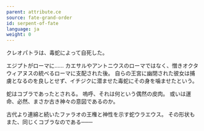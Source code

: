 ```yaml
---
parent: attribute.ce
source: fate-grand-order
id: serpent-of-fate
language: ja
weight: 0
---
```


クレオパトラは、毒蛇によって自死した。

エジプトがローマに……
カエサルやアントニウスのローマではなく、憎きオクタウィアヌスの統べるローマに支配された後。
自らの王宮に幽閉された彼女は捕虜となるのを良しとせず、イチジクに潜ませた毒蛇にその身を噛ませたという。

蛇はコブラであったとされる。
嗚呼、それは何という偶然の皮肉。
或いは運命、必然、まさか古き神々の意図であるのか。

古代より連綿と続いたファラオの王権と神性を示す蛇ウラエウス。
その形状もまた、同じくコブラなのである───
